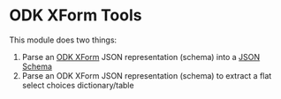 # ODK XForm Tools

This module does two things:

1. Parse an [ODK XForm](https://getodk.github.io/xforms-spec/) JSON representation (schema) into a [JSON Schema](https://json-schema.org/)
2. Parse an ODK XForm JSON representation (schema) to extract a flat select choices dictionary/table
